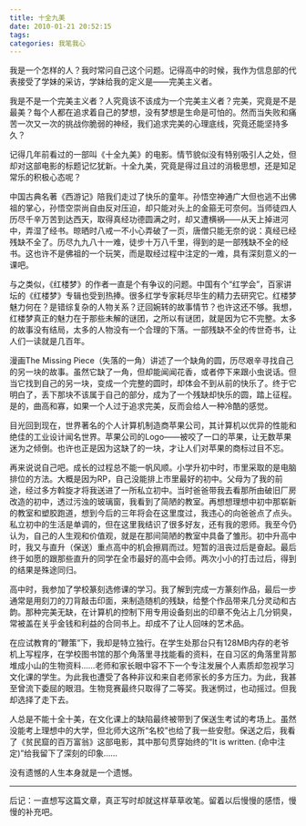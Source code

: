 ```yaml
---
title: 十全九美
date: 2010-01-21 20:52:15
tags:
categories: 我笔我心
---
```


我是一个怎样的人？我时常问自己这个问题。记得高中的时候，我作为信息部的代表接受了学妹的采访，学妹给我的定义是——完美主义者。

我是不是一个完美主义者？人究竟该不该成为一个完美主义者？完美，究竟是不是最美？每个人都在追求着自己的梦想，没有梦想是生命是可怕的。然而当失败和痛苦一次又一次的挑战你脆弱的神经，我们追求完美的心理底线，究竟还能坚持多久？

记得几年前看过的一部叫《十全九美》的电影。情节貌似没有特别吸引人之处，但却对这部电影的标题记忆犹新。十全九美，究竟是得过且过的消极思想，还是知足常乐的积极心态呢？

<!--more-->

中国古典名著《西游记》陪我们走过了快乐的童年。孙悟空神通广大但也逃不出佛祖的掌心，孙悟空崇尚自由反对压迫，却只能对头上的金箍无可奈何。当师徒四人历尽千辛万苦到达西天，取得真经功德圆满之时，却又遭横祸——从天上掉进河中，弄湿了经书。晾晒时八戒一不小心弄破了一页，唐僧只能无奈的说：真经已经残缺不全了。历尽九九八十一难，徒步十万八千里，得到的是一部残缺不全的经书。这也许不是佛祖的一个玩笑，而是取经过程中注定的一难，具有深刻意义的一课吧。

与之类似，《红楼梦》的作者一直是个有争议的问题。中国有个“红学会”，百家讲坛的《红楼梦》专辑也受到热捧。很多红学专家耗尽毕生的精力去研究它。红楼梦魅力何在？是错综复杂的人物关系？迂回婉转的故事情节？也许这还不够。我想，红楼梦真正的魅力在于那些未解的谜团，之所以有谜团，就是因为它不完整。太多的故事没有结局，太多的人物没有一个合理的下落。一部残缺不全的传世奇书，让人们一读就是几百年。

漫画The Missing Piece（失落的一角）讲述了一个缺角的圆，历尽艰辛寻找自己的另一块的故事。虽然它缺了一角，但却能闻闻花香，或者停下来跟小虫说话。但当它找到自己的另一块，变成一个完整的圆时，却体会不到从前的快乐了。终于它明白了，丢下那块不该属于自己的部分，成为了一个残缺却快乐的圆，踏上征程。是的，曲高和寡，如果一个人过于追求完美，反而会给人一种冷酷的感觉。

目光回到现在，世界著名的个人计算机制造商苹果公司，其计算机以优异的性能和绝佳的工业设计闻名世界。苹果公司的Logo——被咬了一口的苹果，让无数苹果迷为之倾倒。也许也正是因为这缺了的一块，才让人们对苹果的商标过目不忘。

再来说说自己吧。成长的过程总不能一帆风顺。小学升初中时，市里采取的是电脑排位的方法。大概是因为RP，自己没能排上市里最好的初中。父母为了我的前途，经过多方斡旋才将我送进了一所私立初中。当时爸爸带我去看那所由破旧厂房改造的初中，透过污浊的玻璃窗，我看到了简陋的教室。再想想理想中初中那崭新的教室和塑胶跑道，想到今后的三年将会在这里度过，我违心的向爸爸点了点头。私立初中的生活是单调的，但在这里我结识了很多好友，还有我的恩师。我至今仍认为，自己的人生观和价值观，就是在那间简陋的教室中具备了雏形。初中升高中时，我又与直升（保送）重点高中的机会擦肩而过。短暂的沮丧过后是奋起。最后终于如愿的跟那些直升的同学在全市最好的高中会师。两次小小的打击过后，得到的结果是殊途同归。

高中时，我参加了学校篆刻选修课的学习。我了解到完成一方篆刻作品，最后一步通常是用刻刀的刀背敲击印面，来制造随机的残缺，给整个作品带来几分灵动和古韵。那种完美无缺，在计算机的控制下用专用设备刻出的印章不免沾上几分铜臭，常被盖在关乎金钱和利益的合同书上。却成不了让人回味的艺术品。

在应试教育的“鞭策”下，我却是特立独行。在学生处那台只有128MB内存的老爷机上写程序，在学校图书馆的那个角落里寻找能看的资料，在自习区的角落里背那堆成小山的生物资料……老师和家长眼中容不下一个专注发展个人素质却忽视学习文化课的学生。为此我也遭受了各种非议和来自老师家长的多方压力。为此，我甚至曾流下委屈的眼泪。生物竞赛最终只取得了二等奖。我迷惘过，也动摇过。但我却选择了走下去。

人总是不能十全十美，在文化课上的缺陷最终被带到了保送生考试的考场上。虽然没能考上理想中的大学，但北师大这所“名校”也给了我一些安慰。保送之后，我看了《贫民窟的百万富翁》这部电影，其中那句贯穿始终的“It is written. (命中注定)”给我留下了深刻的印象……

没有遗憾的人生本身就是一个遗憾。

-----

后记：一直想写这篇文章，真正写时却就这样草草收笔。留着以后慢慢的感悟，慢慢的补充吧。
